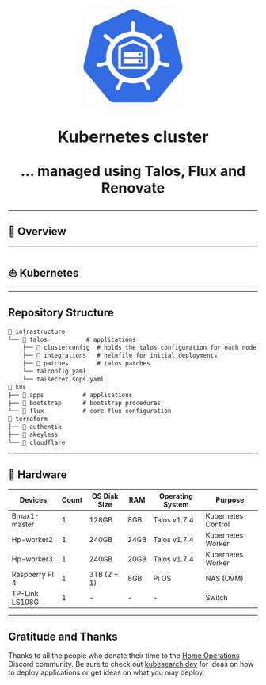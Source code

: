 <h1 align="center"><div align="center">

<img src="docs/src/assets/logo.png" align="center" width="200px" height="194px"/>

### Kubernetes cluster

... managed using Talos, Flux and Renovate

</div>
</h1>



---

## 📖 Overview

---

## ⛵ Kubernetes

---

## Repository Structure

```
📁 infrastructure  
└── 📁 talos           # applications
    ├── 📁 clusterconfig  # holds the talos configuration for each node
    ├── 📁 integrations   # helmfile for initial deployments
    ├── 📁 patches        # talos patches
    └── talconfig.yaml          
    └── talsecret.sops.yaml          
📁 k8s  
├── 📁 apps           # applications
├── 📁 bootstrap      # bootstrap procedures
└── 📁 flux           # core flux configuration
📁 terraform  
├── 📁 authentik           
├── 📁 akeyless      
└── 📁 cloudflare           

```

---

## 🔧 Hardware


| Devices          | Count | OS Disk Size | RAM  | Operating System | Purpose            |
|------------------|-------|--------------|------|------------------|--------------------|
| Bmax1-master     | 1     | 128GB        | 8GB  | Talos v1.7.4     | Kubernetes Control |
| Hp-worker2       | 1     | 240GB        | 24GB | Talos v1.7.4     | Kubernetes Worker  |
| Hp-worker3       | 1     | 240GB        | 20GB | Talos v1.7.4     | Kubernetes Worker  |
| Raspberry PI 4   | 1     | 3TB (2 + 1)  | 8GB  | Pi OS            | NAS (OVM)          |
| TP-Link LS108G   | 1     | -            | -    | -                | Switch             |
---

## Gratitude and Thanks

Thanks to all the people who donate their time to the [Home Operations](https://discord.gg/home-operations) Discord
community. Be sure to check out [kubesearch.dev](https://kubesearch.dev/) for ideas on how to deploy applications or get
ideas on what you may deploy.